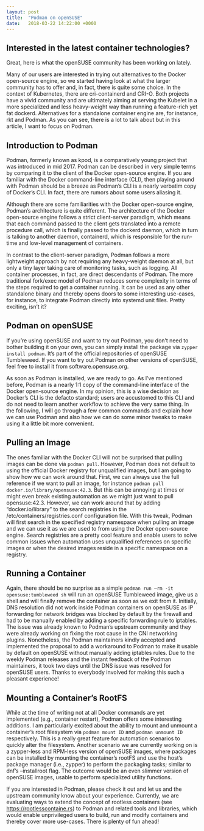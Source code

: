 ```yaml
---
layout: post
title:  "Podman on openSUSE"
date:   2018-03-22 14:22:00 +0000
---
```

## Interested in the latest container technologies?

Great, here is what the openSUSE community has been working on lately.

Many of our users are interested in trying out alternatives to the Docker open-source engine, so we started having look at what the larger community has to offer and, in fact, there is quite some choice. In the context of Kubernetes, there are cri-containerd and CRI-O. Both projects have a vivid community and are ultimately aiming at serving the Kubelet in a more specialized and less heavy-weight way than running a feature-rich yet fat dockerd. Alternatives for a standalone container engine are, for instance, rkt and Podman. As you can see, there is a lot to talk about but in this article, I want to focus on Podman.

## Introduction to Podman

Podman, formerly known as kpod, is a comparatively young project that was introduced in mid 2017. Podman can be described in very simple terms by comparing it to the client of the Docker open-source engine. If you are familiar with the Docker command-line interface (CLI), then playing around with Podman should be a breeze as Podman’s CLI is a nearly verbatim copy of Docker’s CLI. In fact, there are rumors about some users aliasing it.

Although there are some familiarities with the Docker open-source engine, Podman’s architecture is quite different. The architecture of the Docker open-source engine follows a strict client-server paradigm, which means that each command passed to the client gets translated into a remote procedure call, which is finally passed to the dockerd daemon, which in turn is talking to another daemon, containerd, which is responsible for the run-time and low-level management of containers.

In contrast to the client-server paradigm, Podman follows a more lightweight approach by not requiring any heavy-weight daemon at all, but only a tiny layer taking care of monitoring tasks, such as logging. All container processes, in fact, are direct descendants of Podman. The more traditional fork/exec model of Podman reduces some complexity in terms of the steps required to get a container running. It can be used as any other standalone binary and thereby opens doors to some interesting use-cases, for instance, to integrate Podman directly into systemd unit files. Pretty exciting, isn’t it?

## Podman on openSUSE

If you’re using openSUSE and want to try out Podman, you don’t need to bother building it on your own, you can simply install the package via `zypper install podman`. It’s part of the official repositories of openSUSE Tumbleweed. If you want to try out Podman on other versions of openSUSE, feel free to install it from software.opensuse.org.

As soon as Podman is installed, we are ready to go. As I’ve mentioned before, Podman is a nearly 1:1 copy of the command-line interface of the Docker open-source engine. In my opinion, this is a wise decision as Docker’s CLI is the defacto standard; users are accustomed to this CLI and do not need to learn another workflow to achieve the very same thing. In the following, I will go through a few common commands and explain how we can use Podman and also how we can do some minor tweaks to make using it a little bit more convenient.

## Pulling an Image

The ones familiar with the Docker CLI will not be surprised that pulling images can be done via `podman pull`. However, Podman does not default to using the official Docker registry for unqualified images, but I am going to show how we can work around that. First, we can always use the full reference if we want to pull an image, for instance `podman pull docker.io/library/opensuse:42.3`. But this can be annoying at times or might even break existing automation as we might just want to pull opensuse:42.3. However, we can work around that by adding “docker.io/library” to the search registries in the /etc/containers/registries.conf configuration file. With this tweak, Podman will first search in the specified registry namespace when pulling an image and we can use it as we are used to from using the Docker open-source engine. Search registries are a pretty cool feature and enable users to solve common issues when automation uses unqualified references on specific images or when the desired images reside in a specific namespace on a registry.

## Running a Container

Again, there should be no surprise as a simple `podman run –rm -it opensuse:tumbleweed sh` will run an openSUSE Tumbleweed image, give us a shell and will finally remove the container as soon as we exit from it. Initially, DNS resolution did not work inside Podman containers on openSUSE as IP forwarding for network bridges was blocked by default by the firewall and had to be manually enabled by adding a specific forwarding rule to iptables. The issue was already known to Podman’s upstream community and they were already working on fixing the root cause in the CNI networking plugins. Nonetheless, the Podman maintainers kindly accepted and implemented the proposal to add a workaround to Podman to make it usable by default on openSUSE without manually adding iptables rules. Due to the weekly Podman releases and the instant feedback of the Podman maintainers, it took two days until the DNS issue was resolved for openSUSE users. Thanks to everybody involved for making this such a pleasant experience!

## Mounting a Container’s RootFS

While at the time of writing not at all Docker commands are yet implemented (e.g., container restart), Podman offers some interesting additions. I am particularly excited about the ability to mount and unmount a container’s root filesystem via `podman mount ID` and `podman unmount ID` respectively. This is a really great feature for automation scenarios to quickly alter the filesystem. Another scenario we are currently working on is a zypper-less and RPM-less version of openSUSE images, where packages can be installed by mounting the container’s rootFS and use the host’s package manager (i.e., zypper) to perform the packaging tasks; similar to dnf’s –installroot flag. The outcome would be an even slimmer version of openSUSE images, usable to perform specialized utility functions.

If you are interested in Podman, please check it out and let us and the upstream community know about your experience. Currently, we are evaluating ways to extend the concept of rootless containers (see https://rootlesscontaine.rs) to Podman and related tools and libraries, which would enable unprivileged users to build, run and modify containers and thereby cover more use-cases. There is plenty of fun ahead!